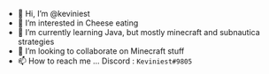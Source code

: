 - 👋 Hi, I’m @keviniest
- 👀 I’m interested in Cheese eating
- 🌱 I’m currently learning Java, but mostly minecraft and subnautica strategies
- 💞️ I’m looking to collaborate on Minecraft stuff
- 📫 How to reach me ... Discord : `Keviniest#9805`

<!---
keviniest/keviniest is a ✨ special ✨ repository because its `README.md` (this file) appears on your GitHub profile.
You can click the Preview link to take a look at your changes.
--->
